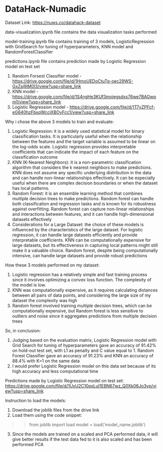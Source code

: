 # DataHack-Numadic
Dataset Link: https://nuws.co/datahack-dataset

data-visualization.ipynb file contains the data visualization tasks performed 

model-training.ipynb file contains training of 3 models, LogisticRegression with GridSearch for tuning of hyperparameters, KNN model and RandomForestClassifier

predictions.ipynb file contains prediction made by Logistic Regression model on test set

1. Random Forsest Classifier model - https://drive.google.com/file/d/1HmoUEDoCtuTg-oec29WS-GxZsj9iM0l3/view?usp=share_link
2. KNN model - https://drive.google.com/file/d/1S4ngHe3KUf3mojegsdxs76we7BAGwpm1/view?usp=share_link
3. Logistic Regression model - https://drive.google.com/file/d/1T7yZPFcf-eG640hzFbxqWccjXBOyFcc1/view?usp=share_link

Why i chose the above 3 models to train and evaluate:
1. Logistic Regression: it is a widely used statistical model for binary classification tasks. It is particularly useful when the relationship between the features and the target variable is assumed to be linear on the log-odds scale. Logistic regression provides interpretable coefficients that can indicate the impact of each feature on the classification outcome
2. KNN (K-Nearest Neighbors): it is a non-parametric classification algorithm that considers the k nearest neighbors to make predictions. KNN does not assume any specific underlying distribution in the data and can handle non-linear relationships effectively. It can be especially useful when there are complex decision boundaries or when the dataset has local patterns.
3. Random Forest: it is an ensemble learning method that combines multiple decision trees to make predictions. Random forest can handle both classification and regression tasks and is known for its robustness against overfitting. Random forest can capture non-linear relationships and interactions between features, and it can handle high-dimensional datasets effectively
4. Considerations for a Large Dataset: the choice of these models is influenced by the characteristics of the large dataset. For logistic regression, it can handle large datasets efficiently and provide interpretable coefficients. KNN can be computationally expensive for large datasets, but its effectiveness in capturing local patterns might still make it a valuable choice. Random forest, despite being computationally intensive, can handle large datasets and provide robust predictions

How these 3 models performed on my dataset:
1. Logistic regression has a relatively simple and fast training process since it involves optimizing a convex loss function. The complexity of the model is low.
2. KNN was computationally expensive, as it requires calculating distances between all pairs of data points, and considering the large size of my dataset the complexity was high
3. Random forest involved training multiple decision trees, which can be computationally expensive, but Random forest is less sensitive to outliers and noise since it aggregates predictions from multiple decision trees

So, in conclusion:
1. Judging based on the evaluation matrix, Logistic Regression model with Grid Search for tuning of hyperparameters gave an accuracy of 91.42% on hold-out test set, with L1 as penalty and C value equal to 1. Random Forest Classifier gave an accuracy of 91.23% and KNN an accuracy of 88.4% with K=1 on the same data
2. I would prefer Logistic Regression model on this data set because of its high accuracy and less computational time

Predictions made by Logistic Regression model on test set: https://drive.google.com/file/d/1UxU2C10pxLuI1EBN67wz_Q0Xk06Jo3yp/view?usp=share_link

Instruction to load the models: 
1. Download the joblib files from the drive link
2. Load them using the code snippet:
>> from joblib import load
>> model = load('model_name.joblib')
3. Since the models are trained on a scaled and PCA performed data, it will give better results if the test data fed to it is also scaled and has been performed PCA
